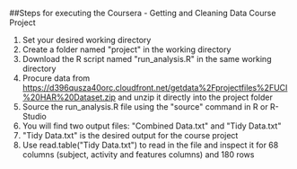 ##Steps for executing the Coursera - Getting and Cleaning Data Course Project

1. Set your desired working directory
2. Create a folder named "project" in the working directory
3. Download the R script named "run_analysis.R" in the same working directory
4. Procure data from https://d396qusza40orc.cloudfront.net/getdata%2Fprojectfiles%2FUCI%20HAR%20Dataset.zip and unzip it directly into the project folder
5. Source the run_analysis.R file using the "source" command in R or R-Studio
6. You will find two output files: "Combined Data.txt" and "Tidy Data.txt"
7. "Tidy Data.txt" is the desired output for the course project
8. Use read.table("Tidy Data.txt") to read in the file and inspect it for 68 columns (subject, activity and features columns) and 180 rows